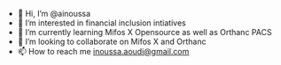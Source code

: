 - 👋 Hi, I’m @ainoussa
- 👀 I’m interested in financial inclusion intiatives
- 🌱 I’m currently learning Mifos X Opensource as well as Orthanc PACS
- 💞️ I’m looking to collaborate on Mifos X and Orthanc
- 📫 How to reach me inoussa.aoudi@gmail.com 

<!---
ainoussa/ainoussa is a ✨ special ✨ repository because its `README.md` (this file) appears on your GitHub profile.
You can click the Preview link to take a look at your changes.
--->
